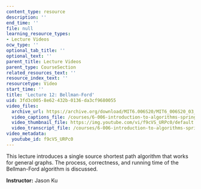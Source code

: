 ```yaml
---
content_type: resource
description: ''
end_time: ''
file: null
learning_resource_types:
- Lecture Videos
ocw_type: ''
optional_tab_title: ''
optional_text: ''
parent_title: Lecture Videos
parent_type: CourseSection
related_resources_text: ''
resource_index_text: ''
resourcetype: Video
start_time: ''
title: 'Lecture 12: Bellman-Ford'
uid: 3fd3c005-8e62-432b-0136-da3cf9680055
video_files:
  archive_url: https://archive.org/download/MIT6.006S20/MIT6_006S20_03_19_Lecture_12_300k.mp4
  video_captions_file: /courses/6-006-introduction-to-algorithms-spring-2020/ca5fbd6ac50d5b5e82c00753fdf60990_f9cVS_URPc0.vtt
  video_thumbnail_file: https://img.youtube.com/vi/f9cVS_URPc0/default.jpg
  video_transcript_file: /courses/6-006-introduction-to-algorithms-spring-2020/08c2314e3e4c4590bffc3409549f25eb_f9cVS_URPc0.pdf
video_metadata:
  youtube_id: f9cVS_URPc0
---
```


This lecture introduces a single source shortest path algorithm that works for general graphs. The process, correctness, and running time of the Bellman-Ford algorithm is discussed.

**Instructor:** Jason Ku



